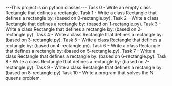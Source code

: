 ---This project is on python classes---
Task 0 - Write an empty class Rectangle that defines a rectangle.
Task 1 - Write a class Rectangle that defines a rectangle by: (based on 0-rectangle.py).
Task 2 - Write a class Rectangle that defines a rectangle by: (based on 1-rectangle.py).
Task 3 - Write a class Rectangle that defines a rectangle by: (based on 2-rectangle.py).
Task 4 - Write a class Rectangle that defines a rectangle by: (based on 3-rectangle.py).
Task 5 - Write a class Rectangle that defines a rectangle by: (based on 4-rectangle.py).
Task 6 - Write a class Rectangle that defines a rectangle by: (based on 5-rectangle.py).
Task 7 - Write a class Rectangle that defines a rectangle by: (based on 6-rectangle.py).
Task 8 - Write a class Rectangle that defines a rectangle by: (based on 7-rectangle.py).
Task 9 - Write a class Rectangle that defines a rectangle by: (based on 8-rectangle.py)
Task 10 - Write a program that solves the N queens problem.
